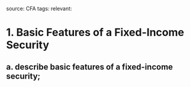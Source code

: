 source: CFA
tags: 
relevant: 

# 1. Basic Features of a Fixed-Income Security

## a. describe basic features of a fixed-income security;

